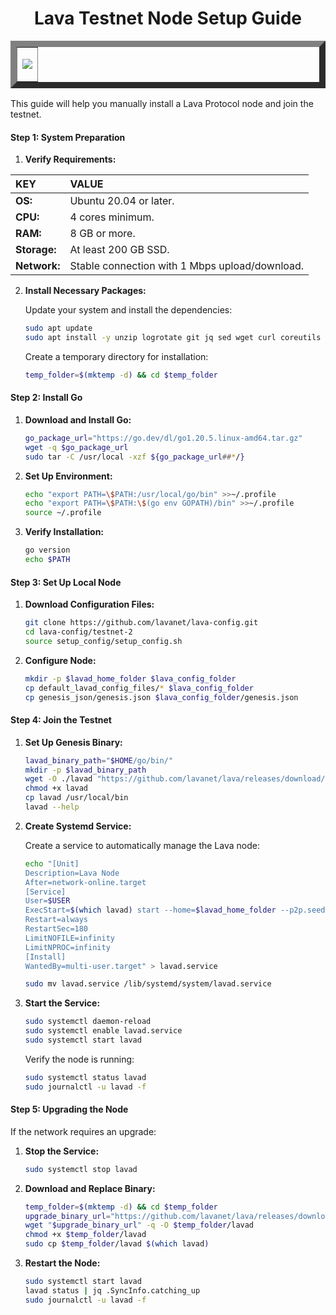 
<h1 align=center> Lava Testnet Node Setup Guide </h1>

<table align=center border=10>
   <tr>
      <td><p><img src="https://github.com/user-attachments/assets/347c2591-2da4-4116-8447-376757e81b8b"></p></td>
   </tr>
</table>

This guide will help you manually install a Lava Protocol node and join the testnet.

#### **Step 1: System Preparation**

1. **Verify Requirements:**

|KEY|VALUE|
|:--|:----|
|**OS:**|Ubuntu 20.04 or later.|
|**CPU:**|4 cores minimum.|
|**RAM:**|8 GB or more.|
|**Storage:**|At least 200 GB SSD.|
|**Network:**|Stable connection with 1 Mbps upload/download.|

2. **Install Necessary Packages:**

   Update your system and install the dependencies:

   ```bash
   sudo apt update
   sudo apt install -y unzip logrotate git jq sed wget curl coreutils systemd
   ```

   Create a temporary directory for installation:

   ```bash
   temp_folder=$(mktemp -d) && cd $temp_folder
   ```

#### **Step 2: Install Go**

1. **Download and Install Go:**

   ```bash
   go_package_url="https://go.dev/dl/go1.20.5.linux-amd64.tar.gz"
   wget -q $go_package_url
   sudo tar -C /usr/local -xzf ${go_package_url##*/}
   ```

2. **Set Up Environment:**

   ```bash
   echo "export PATH=\$PATH:/usr/local/go/bin" >>~/.profile
   echo "export PATH=\$PATH:\$(go env GOPATH)/bin" >>~/.profile
   source ~/.profile
   ```

3. **Verify Installation:**

   ```bash
   go version
   echo $PATH
   ```

#### **Step 3: Set Up Local Node**

1. **Download Configuration Files:**

   ```bash
   git clone https://github.com/lavanet/lava-config.git
   cd lava-config/testnet-2
   source setup_config/setup_config.sh
   ```

2. **Configure Node:**

   ```bash
   mkdir -p $lavad_home_folder $lava_config_folder
   cp default_lavad_config_files/* $lava_config_folder
   cp genesis_json/genesis.json $lava_config_folder/genesis.json
   ```

#### **Step 4: Join the Testnet**

1. **Set Up Genesis Binary:**

   ```bash
   lavad_binary_path="$HOME/go/bin/"
   mkdir -p $lavad_binary_path
   wget -O ./lavad "https://github.com/lavanet/lava/releases/download/v0.21.1.2/lavad-v0.21.1.2-linux-amd64"
   chmod +x lavad
   cp lavad /usr/local/bin
   lavad --help
   ```

2. **Create Systemd Service:**

   Create a service to automatically manage the Lava node:

   ```bash
   echo "[Unit]
   Description=Lava Node
   After=network-online.target
   [Service]
   User=$USER
   ExecStart=$(which lavad) start --home=$lavad_home_folder --p2p.seeds $seed_node
   Restart=always
   RestartSec=180
   LimitNOFILE=infinity
   LimitNPROC=infinity
   [Install]
   WantedBy=multi-user.target" > lavad.service

   sudo mv lavad.service /lib/systemd/system/lavad.service
   ```

3. **Start the Service:**

   ```bash
   sudo systemctl daemon-reload
   sudo systemctl enable lavad.service
   sudo systemctl start lavad
   ```

   Verify the node is running:

   ```bash
   sudo systemctl status lavad
   sudo journalctl -u lavad -f
   ```

#### **Step 5: Upgrading the Node**

If the network requires an upgrade:

1. **Stop the Service:**

   ```bash
   sudo systemctl stop lavad
   ```

2. **Download and Replace Binary:**

   ```bash
   temp_folder=$(mktemp -d) && cd $temp_folder
   upgrade_binary_url="https://github.com/lavanet/lava/releases/download/v0.21.1.2/lavad-v0.21.1.2-linux-amd64"
   wget "$upgrade_binary_url" -q -O $temp_folder/lavad
   chmod +x $temp_folder/lavad
   sudo cp $temp_folder/lavad $(which lavad)
   ```

3. **Restart the Node:**

   ```bash
   sudo systemctl start lavad
   lavad status | jq .SyncInfo.catching_up
   sudo journalctl -u lavad -f
   ```
